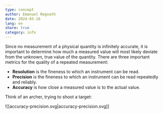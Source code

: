 ```yaml
---
type: concept
author: Emanuel Regnath
date: 2024-03-16
lang: en
share: true
category: info
---
```

Since no measurement of a physical quantity is infinitely accurate, it is important to determine how much a measured value will most likely deviate from the unknown, true value of the quantity. There are three important metrics for the quality of a repeated measurement:

- **Resolution** is the fineness to which an instrument can be read.
- **Precision** is the fineness to which an instrument can be read repeatedly and reliably.
- **Accuracy** is how close a measured value is to the actual value.

Think of an archer, trying to shoot a target:

![[accuracy-precision.svg|accuracy-precision.svg]]
